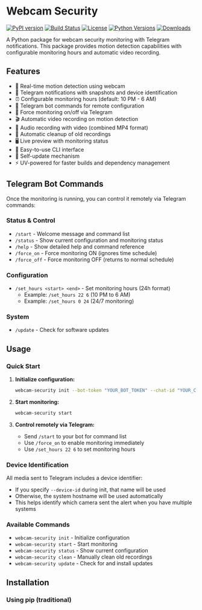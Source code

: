 # Webcam Security

[![PyPI version](https://img.shields.io/pypi/v/webcam-security.svg?style=flat-square)](https://pypi.org/project/webcam-security/)
[![Build Status](https://img.shields.io/github/actions/workflow/status/yourusername/webcam-security/ci.yml?branch=main&style=flat-square)](https://github.com/yourusername/webcam-security/actions)
[![License](https://img.shields.io/github/license/yourusername/webcam-security?style=flat-square)](LICENSE)
[![Python Versions](https://img.shields.io/pypi/pyversions/webcam-security.svg?style=flat-square)](https://pypi.org/project/webcam-security/)
[![Downloads](https://img.shields.io/pypi/dm/webcam-security?style=flat-square)](https://pypi.org/project/webcam-security/)

A Python package for webcam security monitoring with Telegram notifications. This package provides motion detection capabilities with configurable monitoring hours and automatic video recording.

## Features

- 🎥 Real-time motion detection using webcam
- 📱 Telegram notifications with snapshots and device identification
- ⏰ Configurable monitoring hours (default: 10 PM - 6 AM)
- 🔧 Telegram bot commands for remote configuration
- 🚨 Force monitoring on/off via Telegram
- 🎬 Automatic video recording on motion detection
- 🎵 Audio recording with video (combined MP4 format)
- 🧹 Automatic cleanup of old recordings
- 🖥️ Live preview with monitoring status
- 🚀 Easy-to-use CLI interface
- 🔄 Self-update mechanism
- ⚡ UV-powered for faster builds and dependency management

## Telegram Bot Commands

Once the monitoring is running, you can control it remotely via Telegram commands:

### Status & Control
- `/start` - Welcome message and command list
- `/status` - Show current configuration and monitoring status
- `/help` - Show detailed help and command reference
- `/force_on` - Force monitoring ON (ignores time schedule)
- `/force_off` - Force monitoring OFF (returns to normal schedule)

### Configuration
- `/set_hours <start> <end>` - Set monitoring hours (24h format)
  - Example: `/set_hours 22 6` (10 PM to 6 AM)
  - Example: `/set_hours 0 24` (24/7 monitoring)

### System
- `/update` - Check for software updates

## Usage

### Quick Start

1. **Initialize configuration:**
   ```bash
   webcam-security init --bot-token "YOUR_BOT_TOKEN" --chat-id "YOUR_CHAT_ID" --device-id "MyCamera"
   ```

2. **Start monitoring:**
   ```bash
   webcam-security start
   ```

3. **Control remotely via Telegram:**
   - Send `/start` to your bot for command list
   - Use `/force_on` to enable monitoring immediately
   - Use `/set_hours 22 6` to set monitoring hours

### Device Identification

All media sent to Telegram includes a device identifier:
- If you specify `--device-id` during init, that name will be used
- Otherwise, the system hostname will be used automatically
- This helps identify which camera sent the alert when you have multiple systems

### Available Commands

- `webcam-security init` - Initialize configuration
- `webcam-security start` - Start monitoring
- `webcam-security status` - Show current configuration
- `webcam-security clean` - Manually clean old recordings
- `webcam-security update` - Check for and install updates

## Installation

### Using pip (traditional)